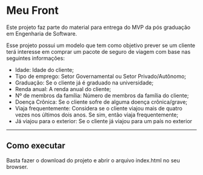 # Meu Front

Este projeto faz parte do material para entrega do MVP da pós graduação em Engenharia de Software.

Esse projeto possui um modelo que tem como objetivo prever se um cliente terá interesse em comprar um pacote de seguro de viagem com base nas seguintes informações:

- Idade: Idade do cliente;
- Tipo de emprego: Setor Governamental ou Setor Privado/Autônomo;
- Graduação: Se o cliente já é graduado na universidade;
- Renda anual: A renda anual do cliente;
- Nº de membros da família: Número de membros da família do cliente;
- Doença Crônica: Se o cliente sofre de alguma doença crônica/grave;
- Viaja frequentemente: Considera se o cliente viajou mais de quatro vezes nos últimos dois anos. Se sim, então viaja frequentemente;
- Já viajou para o exterior: Se o cliente já viajou para um país no exterior

---
## Como executar

Basta fazer o download do projeto e abrir o arquivo index.html no seu browser.